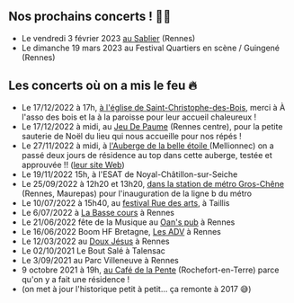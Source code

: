 ## Nos prochains concerts ! 🎉💄

* Le vendredi 3 février 2023 [au Sablier](https://www.openstreetmap.org/node/258359007#map=19/48.11908/-1.66760) (Rennes)
* Le dimanche 19 mars 2023 au Festival Quartiers en scène / Guingené (Rennes)

## Les concerts où on a mis le feu 🔥

* Le 17/12/2022 à 17h, [à l'église de Saint-Christophe-des-Bois](https://www.infolocale.fr/associations/organisme-a-lasso-des-bois-519588/evenement-saint-christophe-des-bois-concert-spectacle-musical-chorale-michelle-michel-7757630), merci à À l'asso des bois et la à la paroisse pour leur accueil chaleureux !
* Le 17/12/2022 à midi, au [Jeu De Paume](mailto:https://www.jeudepaumerennes.fr/) (Rennes centre), pour la petite sauterie de Noël du lieu qui nous accueille pour nos répés !
* Le 27/11/2022 à midi, à [l'Auberge de la belle étoile ](https://www.infolocale.fr/professionnels/organisme-a-la-belle-etoile-517478/evenement-mellionnec-concert-spectacle-musical-chorale-michelle-michel-avec-huitres-et-muscadet-7735461)(Mellionnec) on a passé deux jours de résidence au top dans cette auberge, testée et approuvée !! ([leur site Web](https://alabelleetoile.eu/))
* Le 19/11/2022 15h, à l'ESAT de Noyal-Châtillon-sur-Seiche
* Le 25/09/2022 à 12h20 et 13h20, [dans la station de métro Gros-Chêne](https://www.openstreetmap.org/node/8261659641#map=16/48.1252/-1.6641) (Rennes, Maurepas) pour l'inauguration de la ligne b du métro
* Le 10/07/2022 à 15h40, au [festival Rue des arts](https://ruedesarts.net/-Programmation-#anchor186), à Taillis
* Le 6/07/2022 à [La Basse cours](https://labassecour.org/) à Rennes
* Le 21/06/2022 fête de la Musique au [Oan's pub](https://fr-fr.facebook.com/oans.pubb/) à Rennes
* Le 16/06/2022 Boom HF Bretagne, [Les ADV](https://www.lesateliersduvent.org/) à Rennes
* Le 12/03/2022 au [Doux Jésus](https://fr-fr.facebook.com/doujezu/) à Rennes
* Le 02/10/2021 Le Bout Salé à Talensac
* Le 3/09/2021 au Parc Villeneuve à Rennes
* 9 octobre 2021 à 19h, [au Café de la Pente](https://www.lepotcommun.com/programmation/michelle-michel-concert-de-fin-de-residence) (Rochefort-en-Terre) parce qu'on y a fait une résidence !
* (on met à jour l'historique petit à petit... ça remonte à 2017 😅)
